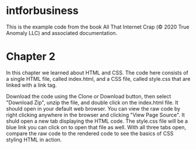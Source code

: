 # intforbusiness
This is the example code from the book All That Internet Crap (&copy; 2020 True Anomaly LLC) and associated documentation.

# Chapter 2
In this chapter we learned about HTML and CSS. The code here consists of a single HTML file, called index.html, and a CSS file, called style.css that are linked with a link tag. 

Download the code using the Clone or Download button, then select "Download Zip", unzip the file, and double click on the index.html file. It should open in your default web browser. You can view the raw code by right clicking anywhere in the browser and clicking "View Page Source". It shuld open a new tab displaying the HTML code. The style.css file will be a blue link you can click on to open that file as well. With all three tabs open, compare the raw code to the rendered code to see the basics of CSS styling HTML in action.


